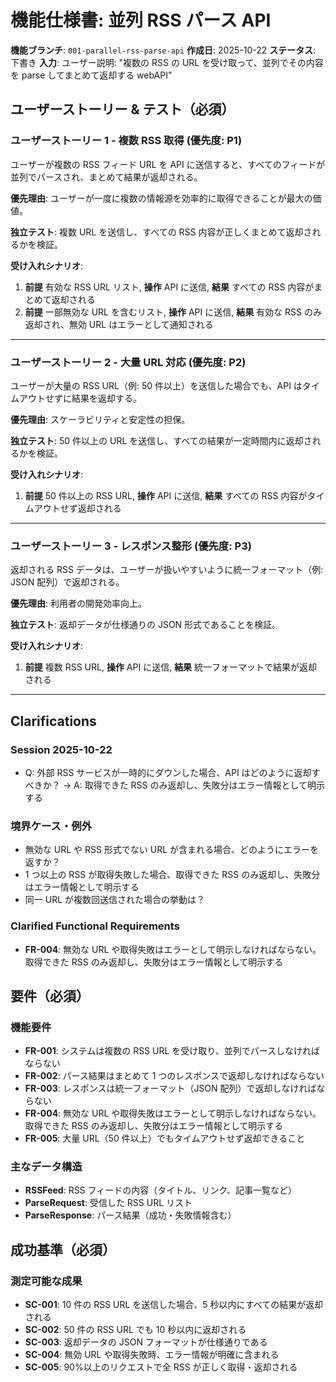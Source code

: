 # 機能仕様書: 並列 RSS パース API

**機能ブランチ**: `001-parallel-rss-parse-api`
**作成日**: 2025-10-22
**ステータス**: 下書き
**入力**: ユーザー説明: "複数の RSS の URL を受け取って、並列でその内容を parse してまとめて返却する webAPI"

## ユーザーストーリー & テスト（必須）

<!--
  重要: ユーザーストーリーは重要度順（P1, P2, P3...）で記載してください。
  各ストーリーは独立してテスト可能である必要があります。
  1つだけ実装してもMVP（最小限の価値提供）が成立する形で記載してください。
  それぞれ:
  - 独立して開発・テスト・デプロイ・デモ可能
-->

### ユーザーストーリー 1 - 複数 RSS 取得 (優先度: P1)

ユーザーが複数の RSS フィード URL を API に送信すると、すべてのフィードが並列でパースされ、まとめて結果が返却される。

**優先理由**: ユーザーが一度に複数の情報源を効率的に取得できることが最大の価値。

**独立テスト**: 複数 URL を送信し、すべての RSS 内容が正しくまとめて返却されるかを検証。

**受け入れシナリオ**:

1. **前提** 有効な RSS URL リスト, **操作** API に送信, **結果** すべての RSS 内容がまとめて返却される
2. **前提** 一部無効な URL を含むリスト, **操作** API に送信, **結果** 有効な RSS のみ返却され、無効 URL はエラーとして通知される

---

### ユーザーストーリー 2 - 大量 URL 対応 (優先度: P2)

ユーザーが大量の RSS URL（例: 50 件以上）を送信した場合でも、API はタイムアウトせずに結果を返却する。

**優先理由**: スケーラビリティと安定性の担保。

**独立テスト**: 50 件以上の URL を送信し、すべての結果が一定時間内に返却されるかを検証。

**受け入れシナリオ**:

1. **前提** 50 件以上の RSS URL, **操作** API に送信, **結果** すべての RSS 内容がタイムアウトせず返却される

---

### ユーザーストーリー 3 - レスポンス整形 (優先度: P3)

返却される RSS データは、ユーザーが扱いやすいように統一フォーマット（例: JSON 配列）で返却される。

**優先理由**: 利用者の開発効率向上。

**独立テスト**: 返却データが仕様通りの JSON 形式であることを検証。

**受け入れシナリオ**:

1. **前提** 複数 RSS URL, **操作** API に送信, **結果** 統一フォーマットで結果が返却される

---

## Clarifications

### Session 2025-10-22

- Q: 外部 RSS サービスが一時的にダウンした場合、API はどのように返却すべきか？ → A: 取得できた RSS のみ返却し、失敗分はエラー情報として明示する

### 境界ケース・例外

- 無効な URL や RSS 形式でない URL が含まれる場合、どのようにエラーを返すか？
- 1 つ以上の RSS が取得失敗した場合、取得できた RSS のみ返却し、失敗分はエラー情報として明示する
- 同一 URL が複数回送信された場合の挙動は？

### Clarified Functional Requirements

- **FR-004**: 無効な URL や取得失敗はエラーとして明示しなければならない。取得できた RSS のみ返却し、失敗分はエラー情報として明示する

## 要件（必須）

<!--
  アクション必須: このセクションの内容はプレースホルダーです。
  適切な機能要件を記入してください。
-->

### 機能要件

- **FR-001**: システムは複数の RSS URL を受け取り、並列でパースしなければならない
- **FR-002**: パース結果はまとめて 1 つのレスポンスで返却しなければならない
- **FR-003**: レスポンスは統一フォーマット（JSON 配列）で返却しなければならない
- **FR-004**: 無効な URL や取得失敗はエラーとして明示しなければならない。取得できた RSS のみ返却し、失敗分はエラー情報として明示する
- **FR-005**: 大量 URL（50 件以上）でもタイムアウトせず返却できること

### 主なデータ構造

- **RSSFeed**: RSS フィードの内容（タイトル、リンク、記事一覧など）
- **ParseRequest**: 受信した RSS URL リスト
- **ParseResponse**: パース結果（成功・失敗情報含む）

## 成功基準（必須）

<!--
  アクション必須: 測定可能な成功基準を定義してください。
  技術に依存せず、測定可能なものである必要があります。
-->

### 測定可能な成果

- **SC-001**: 10 件の RSS URL を送信した場合、5 秒以内にすべての結果が返却される
- **SC-002**: 50 件の RSS URL でも 10 秒以内に返却される
- **SC-003**: 返却データの JSON フォーマットが仕様通りである
- **SC-004**: 無効 URL や取得失敗時、エラー情報が明確に含まれる
- **SC-005**: 90%以上のリクエストで全 RSS が正しく取得・返却される
